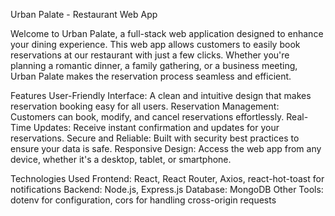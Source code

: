 Urban Palate - Restaurant Web App

Welcome to Urban Palate, a full-stack web application designed to enhance your dining experience. This web app allows customers to easily book reservations at our restaurant with just a few clicks. Whether you're planning a romantic dinner, a family gathering, or a business meeting, Urban Palate makes the reservation process seamless and efficient.

Features
User-Friendly Interface: A clean and intuitive design that makes reservation booking easy for all users.
Reservation Management: Customers can book, modify, and cancel reservations effortlessly.
Real-Time Updates: Receive instant confirmation and updates for your reservations.
Secure and Reliable: Built with security best practices to ensure your data is safe.
Responsive Design: Access the web app from any device, whether it's a desktop, tablet, or smartphone.

Technologies Used
Frontend: React, React Router, Axios, react-hot-toast for notifications
Backend: Node.js, Express.js
Database: MongoDB
Other Tools: dotenv for configuration, cors for handling cross-origin requests
